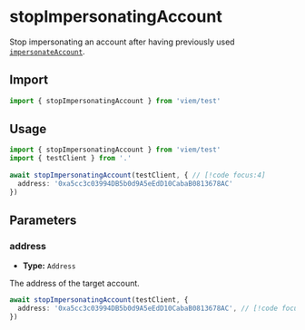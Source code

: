 # stopImpersonatingAccount

Stop impersonating an account after having previously used [`impersonateAccount`](/docs/actions/test/impersonateAccount).

## Import 

```ts
import { stopImpersonatingAccount } from 'viem/test'
```

## Usage

```ts
import { stopImpersonatingAccount } from 'viem/test'
import { testClient } from '.'
 
await stopImpersonatingAccount(testClient, { // [!code focus:4]
  address: '0xa5cc3c03994DB5b0d9A5eEdD10CabaB0813678AC'
})
```

## Parameters

### address

- **Type:** `Address`

The address of the target account.

```ts
await stopImpersonatingAccount(testClient, {
  address: '0xa5cc3c03994DB5b0d9A5eEdD10CabaB0813678AC', // [!code focus]
})
```
